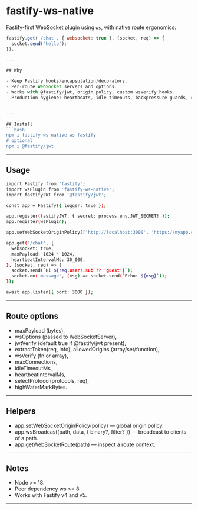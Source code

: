 # fastify-ws-native

Fastify-first WebSocket plugin using `ws`, with native route ergonomics:

```js
fastify.get('/chat', { websocket: true }, (socket, req) => {
  socket.send('hello');
});

---

## Why

- Keep Fastify hooks/encapsulation/decorators.
- Per-route WebSocket servers and options.
- Works with @fastify/jwt, origin policy, custom wsVerify hooks.
- Production hygiene: heartbeats, idle timeouts, backpressure guards, clean shutdown.


---

## Install
```bash
npm i fastify-ws-native ws fastify
# optional
npm i @fastify/jwt

```

---


## Usage
```bash
import Fastify from 'fastify';
import wsPlugin from 'fastify-ws-native';
import fastifyJWT from '@fastify/jwt';

const app = Fastify({ logger: true });

app.register(fastifyJWT, { secret: process.env.JWT_SECRET! });
app.register(wsPlugin);

app.setWebSocketOriginPolicy(['http://localhost:3000', 'https://myapp.com']);

app.get('/chat', {
  websocket: true,
  maxPayload: 1024 * 1024,
  heartbeatIntervalMs: 30_000,
}, (socket, req) => {
  socket.send(`Hi ${req.user?.sub ?? 'guest'}`);
  socket.on('message', (msg) => socket.send(`Echo: ${msg}`));
});

await app.listen({ port: 3000 });

```

---


## Route options

- maxPayload (bytes),
- wsOptions (passed to WebSocketServer), 
- jwtVerify (default true if @fastify/jwt present), 
- extractToken(req, info), allowedOrigins (array/set/function), 
- wsVerify (fn or array), 
- maxConnections, 
- idleTimeoutMs, 
- heartbeatIntervalMs, 
- selectProtocol(protocols, req), 
- highWaterMarkBytes.


---


## Helpers

- app.setWebSocketOriginPolicy(policy) — global origin policy.
- app.wsBroadcast(path, data, { binary?, filter? }) — broadcast to clients of a path.
- app.getWebSocketRoute(path) — inspect a route context.


---


## Notes

- Node >= 18.
- Peer dependency ws >= 8.
- Works with Fastify v4 and v5.


---


